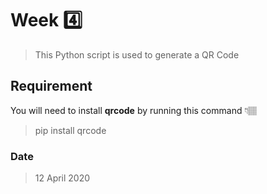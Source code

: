 # Week 4️⃣

> This Python script is used to generate a QR Code

## Requirement

You will need to install **qrcode** by running this command 👇🏽
> pip install qrcode

### Date

> 12 April 2020
